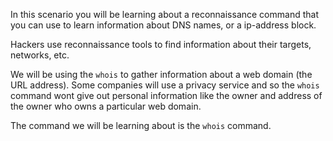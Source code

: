 In this scenario you will be learning about a reconnaissance command that you can use to learn information about DNS names, or a ip-address block.  

Hackers use reconnaissance tools to find information about their targets, networks, etc.  

We will be using the `whois` to gather information about a web domain (the URL address). Some companies will use a privacy service and so the `whois` command wont give out personal information like the owner and address of the owner who owns a particular web domain.   

The command we will be learning about is the `whois` command.  
